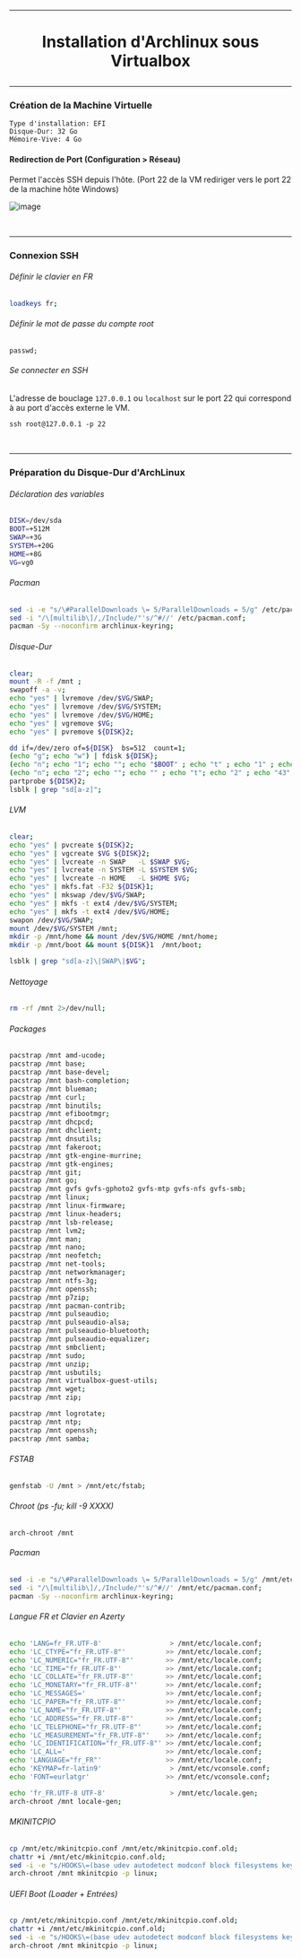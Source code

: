 --------------------------------------------------------------------------------------------------------------------------------------------
# <p align='center'> Installation d'Archlinux sous Virtualbox </p>


--------------------------------------------------------------------------------------------------------------------------------------------
### Création de la Machine Virtuelle
```
Type d'installation: EFI
Disque-Dur: 32 Go
Mémoire-Vive: 4 Go
```

#### Redirection de Port (Configuration > Réseau)
Permet l'accès SSH depuis l'hôte. (Port 22 de la VM rediriger vers le port 22 de la machine hôte Windows)

![image](https://user-images.githubusercontent.com/35907/235335576-9f380bc6-31b5-43a7-a757-a05491d15cfb.png)

<br />

--------------------------------------------------------------------------------------------------------------------------------------------
### Connexion SSH
###### Définir le clavier en FR
```bash
loadkeys fr;
```
###### Définir le mot de passe du compte root
```
passwd;
```

###### Se connecter en SSH
L'adresse de bouclage `127.0.0.1` ou `localhost` sur le port 22 qui correspond à au port d'accès externe le VM.
```
ssh root@127.0.0.1 -p 22
```
<br />

--------------------------------------------------------------------------------------------------------------------------------------------
### Préparation du Disque-Dur d'ArchLinux
###### Déclaration des variables
```bash
DISK=/dev/sda
BOOT=+512M
SWAP=+3G
SYSTEM=+20G
HOME=+8G
VG=vg0
```

###### Pacman
```bash
sed -i -e "s/\#ParallelDownloads \= 5/ParallelDownloads = 5/g" /etc/pacman.conf;
sed -i "/\[multilib\]/,/Include/"'s/^#//' /etc/pacman.conf;
pacman -Sy --noconfirm archlinux-keyring;
```

###### Disque-Dur
```bash
clear;
mount -R -f /mnt ;
swapoff -a -v;
echo "yes" | lvremove /dev/$VG/SWAP;
echo "yes" | lvremove /dev/$VG/SYSTEM;
echo "yes" | lvremove /dev/$VG/HOME;
echo "yes" | vgremove $VG;
echo "yes" | pvremove ${DISK}2;

dd if=/dev/zero of=${DISK}  bs=512  count=1;
(echo "g"; echo "w") | fdisk ${DISK};
(echo "n"; echo "1"; echo ""; echo "$BOOT" ; echo "t" ; echo "1" ; echo "w")      | fdisk $DISK; # EFI
(echo "n"; echo "2"; echo ""; echo "" ; echo "t"; echo "2" ; echo "43"; echo "w") | fdisk $DISK; # LVM
partprobe ${DISK}2;
lsblk | grep "sd[a-z]";
```

###### LVM
```bash
clear;
echo "yes" | pvcreate ${DISK}2;
echo "yes" | vgcreate $VG ${DISK}2;
echo "yes" | lvcreate -n SWAP   -L $SWAP $VG;
echo "yes" | lvcreate -n SYSTEM -L $SYSTEM $VG;
echo "yes" | lvcreate -n HOME   -L $HOME $VG;
echo "yes" | mkfs.fat -F32 ${DISK}1;
echo "yes" | mkswap /dev/$VG/SWAP;
echo "yes" | mkfs -t ext4 /dev/$VG/SYSTEM;
echo "yes" | mkfs -t ext4 /dev/$VG/HOME;
swapon /dev/$VG/SWAP;
mount /dev/$VG/SYSTEM /mnt;
mkdir -p /mnt/home && mount /dev/$VG/HOME /mnt/home;
mkdir -p /mnt/boot && mount ${DISK}1  /mnt/boot;

lsblk | grep "sd[a-z]\|SWAP\|$VG";
```

###### Nettoyage
```bash
rm -rf /mnt 2>/dev/null;
```

###### Packages
```bash
pacstrap /mnt amd-ucode;
pacstrap /mnt base;
pacstrap /mnt base-devel;
pacstrap /mnt bash-completion;
pacstrap /mnt blueman;
pacstrap /mnt curl;
pacstrap /mnt binutils;
pacstrap /mnt efibootmgr;
pacstrap /mnt dhcpcd;
pacstrap /mnt dhclient;
pacstrap /mnt dnsutils;
pacstrap /mnt fakeroot;
pacstrap /mnt gtk-engine-murrine;
pacstrap /mnt gtk-engines;
pacstrap /mnt git;
pacstrap /mnt go;
pacstrap /mnt gvfs gvfs-gphoto2 gvfs-mtp gvfs-nfs gvfs-smb;
pacstrap /mnt linux;
pacstrap /mnt linux-firmware;
pacstrap /mnt linux-headers;
pacstrap /mnt lsb-release;
pacstrap /mnt lvm2;
pacstrap /mnt man;
pacstrap /mnt nano;
pacstrap /mnt neofetch;
pacstrap /mnt net-tools;
pacstrap /mnt networkmanager;
pacstrap /mnt ntfs-3g;
pacstrap /mnt openssh;
pacstrap /mnt p7zip;
pacstrap /mnt pacman-contrib;
pacstrap /mnt pulseaudio;
pacstrap /mnt pulseaudio-alsa;
pacstrap /mnt pulseaudio-bluetooth;
pacstrap /mnt pulseaudio-equalizer;
pacstrap /mnt smbclient;
pacstrap /mnt sudo;
pacstrap /mnt unzip;
pacstrap /mnt usbutils;
pacstrap /mnt virtualbox-guest-utils;
pacstrap /mnt wget;
pacstrap /mnt zip;

pacstrap /mnt logrotate;
pacstrap /mnt ntp;
pacstrap /mnt openssh;
pacstrap /mnt samba;
```

###### FSTAB
```bash
genfstab -U /mnt > /mnt/etc/fstab;
```

###### Chroot (ps -fu; kill -9 XXXX)
```base
arch-chroot /mnt
```




###### Pacman
```bash
sed -i -e "s/\#ParallelDownloads \= 5/ParallelDownloads = 5/g" /mnt/etc/pacman.conf;
sed -i "/\[multilib\]/,/Include/"'s/^#//' /mnt/etc/pacman.conf;
pacman -Sy --noconfirm archlinux-keyring;
```

###### Langue FR et Clavier en Azerty
```bash
echo 'LANG=fr_FR.UTF-8'                 > /mnt/etc/locale.conf;
echo 'LC_CTYPE="fr_FR.UTF-8"'          >> /mnt/etc/locale.conf;
echo 'LC_NUMERIC="fr_FR.UTF-8"'        >> /mnt/etc/locale.conf;
echo 'LC_TIME="fr_FR.UTF-8"'           >> /mnt/etc/locale.conf;
echo 'LC_COLLATE="fr_FR.UTF-8"'        >> /mnt/etc/locale.conf;
echo 'LC_MONETARY="fr_FR.UTF-8"'       >> /mnt/etc/locale.conf;
echo 'LC_MESSAGES='                    >> /mnt/etc/locale.conf;
echo 'LC_PAPER="fr_FR.UTF-8"'          >> /mnt/etc/locale.conf;
echo 'LC_NAME="fr_FR.UTF-8"'           >> /mnt/etc/locale.conf;
echo 'LC_ADDRESS="fr_FR.UTF-8"'        >> /mnt/etc/locale.conf;
echo 'LC_TELEPHONE="fr_FR.UTF-8"'      >> /mnt/etc/locale.conf;
echo 'LC_MEASUREMENT="fr_FR.UTF-8"'    >> /mnt/etc/locale.conf;
echo 'LC_IDENTIFICATION="fr_FR.UTF-8"' >> /mnt/etc/locale.conf;
echo 'LC_ALL='                         >> /mnt/etc/locale.conf;
echo 'LANGUAGE="fr_FR"'                >> /mnt/etc/locale.conf;
echo 'KEYMAP=fr-latin9'                 > /mnt/etc/vconsole.conf;
echo 'FONT=eurlatgr'                   >> /mnt/etc/vconsole.conf;

echo 'fr_FR.UTF-8 UTF-8'                > /mnt/etc/locale.gen;
arch-chroot /mnt locale-gen;
```

###### MKINITCPIO
```bash
cp /mnt/etc/mkinitcpio.conf /mnt/etc/mkinitcpio.conf.old;
chattr +i /mnt/etc/mkinitcpio.conf.old;
sed -i -e "s/HOOKS\=(base udev autodetect modconf block filesystems keyboard fsck)/HOOKS\=(base systemd autodetect modconf block lvm2 filesystems udev resume keyboard keymap sd-vconsole fsck)/g" /mnt/etc/mkinitcpio.conf;
arch-chroot /mnt mkinitcpio -p linux;
```

###### UEFI Boot (Loader + Entrées)
```bash
cp /mnt/etc/mkinitcpio.conf /mnt/etc/mkinitcpio.conf.old;
chattr +i /mnt/etc/mkinitcpio.conf.old;
sed -i -e "s/HOOKS\=(base udev autodetect modconf block filesystems keyboard fsck)/HOOKS\=(base systemd autodetect modconf block lvm2 filesystems udev resume keyboard keymap sd-vconsole fsck)/g" /mnt/etc/mkinitcpio.conf;
arch-chroot /mnt mkinitcpio -p linux;
```
